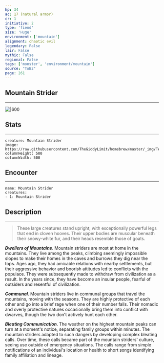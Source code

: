 ```yaml
---
hp: 34
ac: 17 (natural armor)
cr: 1
initiative: 2
type: 'fiend'    
size: 'Huge'
environment: ['mountain']
alignment: chaotic evil
legendary: False
lair: False
mythic: False
regional: False
tags: ['monster', 'environment/mountain']
source: "ToB2"
page: 261
---
```


## Mountain Strider
---

![|600](https://raw.githubusercontent.com/TheGiddyLimit/homebrew/master/_img/ToB2/creature/Mountain%20Strider.webp)

## Stats
---

```statblock
creature: Mountain Strider
image: https://raw.githubusercontent.com/TheGiddyLimit/homebrew/master/_img/ToB2/creature/token/Mountain%20Strider%20%28Token%29.png
columnHeight: 500
columnWidth: 500
```

## Encounter
---

```encounter-table
name: Mountain Strider
creatures:
- 1: Mountain Strider
```

## Description
---
>These large creatures stand upright, with exceptionally powerful legs that end in cloven hooves. Their upper bodies are muscular beneath their snowy-white fur, and their heads resemble those of goats.

**_Dwellers of Mountains_**. Mountain striders are most at home in the mountains. They live among the peaks, climbing seemingly impossible slopes to make their homes in the caves and burrows they dig near the tops. Ages ago, they had amicable relations with nearby settlements, but their aggressive behavior and boorish attitudes led to conflicts with the populace. They were subsequently made to withdraw from civilization as a result. In the years since, they have become an insular people, fearful of outsiders and resentful of civilization.

**_Communal_**. Mountain striders live in communal groups that travel the mountains, moving with the seasons. They are highly protective of each other and go into a brief rage when one of their number falls. Their nomadic and overly protective natures occasionally bring them into conflict with dwarves, though the two don't actively hunt each other.

**_Bleating Communication_**. The weather on the highest mountain peaks can turn at a moment's notice, separating family groups within minutes. The mountain striders adapted to such dangers by developing complex bleating calls. Over time, these calls became part of the mountain striders' culture, seeing use outside of emergency situations. The calls range from simple notifications of an individual's location or health to short songs identifying family affiliation and lineage.






